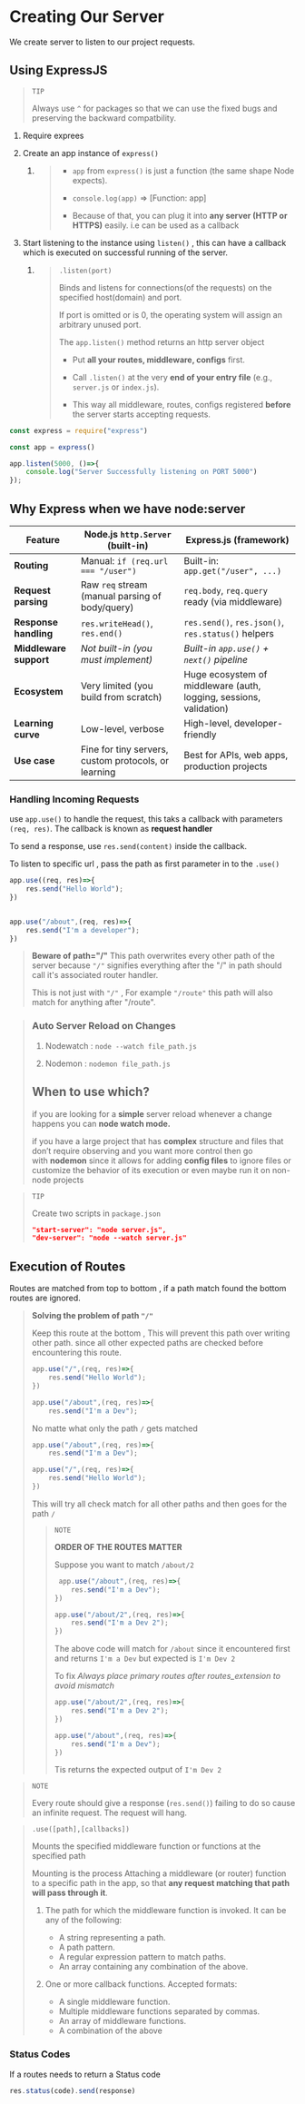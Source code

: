 # Creating Our Server

We create server to listen to our project requests.

## Using ExpressJS

> `TIP`
> 
> Always use `^` for packages so that we can use the fixed bugs and preserving the backward compatbility.

1. Require exprees

2. Create an app instance of `express()`
   
   1. > - `app` from `express()` is just a function (the same shape Node expects).
      > 
      > - `console.log(app)` => [Function: app] 
      > 
      > - Because of that, you can plug it into **any server (HTTP or HTTPS)** easily. i.e can be used as a callback

3. Start listening to the instance  using `listen()` , this can have a callback which is executed on successful running of the server.
   
   1. > `.listen(port)`
      > 
      > Binds and listens for connections(of the requests) on the specified host(domain) and port. 
      > 
      > If port is omitted or is 0, the operating system will assign an arbitrary unused port.
      > 
      > The `app.listen()` method returns an http server object
      > - Put **all your routes, middleware, configs** first.
      > 
      > - Call `.listen()` at the very **end of your entry file** (e.g., `server.js` or `index.js`).
      > 
      > - This way all middleware, routes, configs registered **before** the server starts accepting requests.

```js
const express = require("express")

const app = express()

app.listen(5000, ()=>{
    console.log("Server Successfully listening on PORT 5000")
});
```

## Why Express when we have node:server

| Feature                | Node.js `http.Server` (built-in)                     | Express.js (framework)                                             |
| ---------------------- | ---------------------------------------------------- | ------------------------------------------------------------------ |
| **Routing**            | Manual: `if (req.url === "/user")`                   | Built-in: `app.get("/user", ...)`                                  |
| **Request parsing**    | Raw `req` stream (manual parsing of body/query)      | `req.body`, `req.query` ready (via middleware)                     |
| **Response handling**  | `res.writeHead()`, `res.end()`                       | `res.send()`, `res.json()`, `res.status()` helpers                 |
| **Middleware support** | *Not built-in (you must implement)*                  | *Built-in `app.use()` + `next()` pipeline*                         |
| **Ecosystem**          | Very limited (you build from scratch)                | Huge ecosystem of middleware (auth, logging, sessions, validation) |
| **Learning curve**     | Low-level, verbose                                   | High-level, developer-friendly                                     |
| **Use case**           | Fine for tiny servers, custom protocols, or learning | Best for APIs, web apps, production projects                       |

### Handling Incoming Requests

use `app.use()` to handle the request, this taks a callback with parameters `(req, res)`.  The callback is known as **request handler**

To send a response, use `res.send(content)` inside the callback. 

To listen to specific url , pass the path as first parameter in to the `.use()` 

```js
app.use((req, res)=>{
    res.send("Hello World");
})


app.use("/about",(req, res)=>{
    res.send("I'm a developer");
})
```

> **Beware of path="/"**
> This path overwrites every other path of the server because `"/"` signifies everything after the "/" in path should call it's associated router handler.
> 
> This is not just with `"/"` , For example `"/route"` this path will also match for anything after  "/route".

> ### Auto Server Reload on Changes
> 
> 1. Nodewatch : `node --watch file_path.js`
> 
> 2. Nodemon : `nodemon file_path.js`
> 
> ## **When to use which?**
> 
> if you are looking for a **simple** server reload whenever a change happens you can **node watch mode.**
> 
> if you have a large project that has **complex** structure and files that don’t require observing and you want more control then go with **nodemon** since it allows for adding **config files** to ignore files or customize the behavior of its execution or even maybe run it on non-node projects

> `TIP`
> 
> Create two scripts in `package.json`
> 
> ```json
> "start-server": "node server.js",
> "dev-server": "node --watch server.js"
> ```

## Execution of Routes

Routes are matched from top to bottom , if a path match found the bottom routes are ignored.

> **Solving the problem of  path `"/"`**
> 
> Keep this route at the bottom , This will prevent this path over writing other path. since all other expected paths are checked before encountering this route.
> 
> ```js
> app.use("/",(req, res)=>{
>     res.send("Hello World");
> })
> 
> app.use("/about",(req, res)=>{
>     res.send("I'm a Dev");
> ```
> 
> No matte what only the path  `/` gets matched
> 
> ```js
> app.use("/about",(req, res)=>{
>     res.send("I'm a Dev");
> 
> app.use("/",(req, res)=>{
>     res.send("Hello World");
> })
> ```
> 
> This will try all check match for all other paths and then goes for the path `/`
> 
> > `NOTE`
> > 
> > **ORDER OF THE ROUTES MATTER**
> > 
> > Suppose you want to match `/about/2` 
> > 
> > ```js
> >  app.use("/about",(req, res)=>{
> >     res.send("I'm a Dev");
> > })
> > 
> > app.use("/about/2",(req, res)=>{
> >     res.send("I'm a Dev 2");
> > })
> > ```
> > 
> > The above code will match for `/about` since it encountered first and returns `I'm a Dev` but expected is `I'm Dev 2`
> > 
> > To fix *Always place primary routes after routes_extension to avoid mismatch*
> > 
> > ```js
> > app.use("/about/2",(req, res)=>{
> >     res.send("I'm a Dev 2");
> > })
> > 
> > app.use("/about",(req, res)=>{
> >     res.send("I'm a Dev");
> > })
> > ```
> > 
> > Tis returns the expected output of `I'm Dev 2`

> `NOTE`
> 
> Every route should give a response (`res.send()`) failing to do so cause an infinite request. The request will hang.



> `.use([path],[callbacks])`
> 
> Mounts the specified middleware function or functions at the specified path
> 
> Mounting is the process Attaching a middleware (or router) function to a specific path in the app, so that **any request matching that path will pass through it**.
> 
> 1. The path for which the middleware function is invoked. It can be any of the following:
>    
>    - A string representing a path.
>    - A path pattern.
>    - A regular expression pattern to match paths.
>    - An array containing any combination of the above.
> 
> 2. One or more callback functions. Accepted formats:
>    
>    - A single middleware function.
>    - Multiple middleware functions separated by commas.
>    - An array of middleware functions.
>    - A combination of the above

### Status Codes

If a routes needs to return a Status code

```js
res.status(code).send(response) 
```
